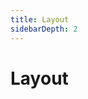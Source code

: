 ```yaml
---
title: Layout
sidebarDepth: 2
---
```

# Layout
<ClientOnly>
<layout-demo></layout-demo>
</ClientOnly>